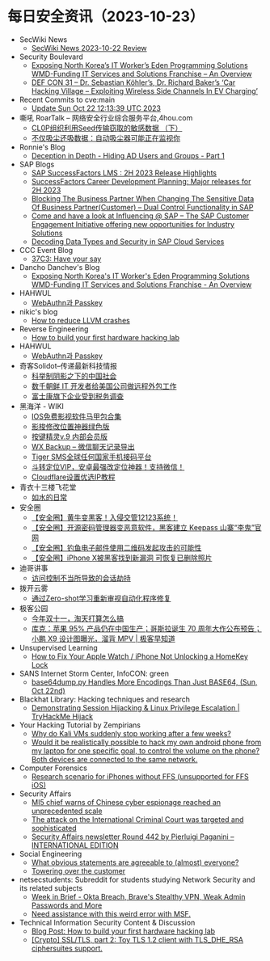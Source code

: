 # 每日安全资讯（2023-10-23）

- SecWiki News
  - [SecWiki News 2023-10-22 Review](http://www.sec-wiki.com/?2023-10-22)
- Security Boulevard
  - [Exposing North Korea’s IT Worker’s Eden Programming Solutions WMD-Funding IT Services and Solutions Franchise – An Overview](https://securityboulevard.com/2023/10/exposing-north-koreas-it-workers-eden-programming-solutions-wmd-funding-it-services-and-solutions-franchise-an-overview/)
  - [DEF CON 31 – Dr. Sebastian Köhler’s, Dr. Richard Baker’s ‘Car Hacking Village – Exploiting Wireless Side Channels In EV Charging’](https://securityboulevard.com/2023/10/def-con-31-dr-sebastian-kohlers-dr-richard-bakers-car-hacking-village-exploiting-wireless-side-channels-in-ev-charging/)
- Recent Commits to cve:main
  - [Update Sun Oct 22 12:13:39 UTC 2023](https://github.com/trickest/cve/commit/cdc6bc04440203b8d2a9fba6954d03212a28018c)
- 嘶吼 RoarTalk – 网络安全行业综合服务平台,4hou.com
  - [CL0P组织利用Seed传输窃取的敏感数据 （下）](https://www.4hou.com/posts/gDE6)
  - [不仅吸尘还吸数据：自动吸尘器可能正在监视你](https://www.4hou.com/posts/DZon)
- Ronnie's Blog
  - [Deception in Depth - Hiding AD Users and Groups - Part 1](https://blog.spookysec.net//DnD-Hiding-Users-and-Groups/)
- SAP Blogs
  - [SAP SuccessFactors LMS : 2H 2023 Release Highlights](https://blogs.sap.com/2023/10/22/sap-successfactors-lms-2h-2023-release-highlights/)
  - [SuccessFactors Career Development Planning: Major releases for 2H 2023](https://blogs.sap.com/2023/10/22/successfactors-career-development-planning-major-releases-for-2h-2023/)
  - [Blocking The Business Partner When Changing The Sensitive Data Of Business Partner(Customer) – Dual Control Functionality in SAP](https://blogs.sap.com/2023/10/22/blocking-the-business-partner-when-changing-the-sensitive-data-of-business-partnercustomer-dual-control-functionality-in-sap/)
  - [Come and have a look at Influencing @ SAP – The SAP Customer Engagement Initiative offering new opportunities for Industry Solutions](https://blogs.sap.com/2023/10/22/come-and-have-a-look-at-influencing-sap-the-sap-customer-engagement-initiative-offering-new-opportunities-for-industry-solutions/)
  - [Decoding Data Types and Security in SAP Cloud Services](https://blogs.sap.com/2023/10/22/decoding-data-types-and-security-in-sap-cloud-services/)
- CCC Event Blog
  - [37C3: Have your say](https://events.ccc.de/2023/10/22/37c3-have-your-say/)
- Dancho Danchev's Blog
  - [Exposing North Korea's IT Worker's Eden Programming Solutions WMD-Funding IT Services and Solutions Franchise - An Overview](https://ddanchev.blogspot.com/2023/10/exposing-north-koreas-it-workers-eden.html)
- HAHWUL
  - [WebAuthn과 Passkey](https://www.hahwul.com/2023/10/22/webauthn_and_passkey/)
- nikic's blog
  - [How to reduce LLVM crashes](https://nikic.github.io/2023/10/22/How-to-reduce-LLVM-crashes.html)
- Reverse Engineering
  - [How to build your first hardware hacking lab](https://www.reddit.com/r/ReverseEngineering/comments/17drfec/how_to_build_your_first_hardware_hacking_lab/)
- HAHWUL
  - [WebAuthn과 Passkey](https://www.hahwul.com/2023/10/22/webauthn_and_passkey/)
- 奇客Solidot–传递最新科技情报
  - [科举制阴影之下的中国社会](https://www.solidot.org/story?sid=76413)
  - [数千朝鲜 IT 开发者给美国公司做远程外包工作](https://www.solidot.org/story?sid=76412)
  - [富士康旗下企业受到税务调查](https://www.solidot.org/story?sid=76411)
- 黑海洋 - WIKI
  - [IOS免费影视软件马甲包合集](https://blog.upx8.com/3883)
  - [影梭修改位置神器绿色版](https://blog.upx8.com/3882)
  - [按键精灵v.9 内部会员版](https://blog.upx8.com/3881)
  - [WX Backup – 微信聊天记录导出](https://blog.upx8.com/3880)
  - [Tiger SMS全球任何国家手机接码平台](https://blog.upx8.com/3879)
  - [斗转定位VIP，安卓最强改定位神器！支持微信！](https://blog.upx8.com/3878)
  - [Cloudflare设置优选IP教程](https://blog.upx8.com/3877)
- 青衣十三楼飞花堂
  - [如水的日常](https://mp.weixin.qq.com/s?__biz=MzUzMjQyMDE3Ng==&mid=2247486919&idx=1&sn=5f764e8db82a3bdf385cffdab1f950c7&chksm=fab2cef8cdc547ee09a1a5a8d6b246d818440d9a88e3e605b3fcd403ff3e67c1d9b1f5f578a6&scene=58&subscene=0#rd)
- 安全圈
  - [【安全圈】黄牛变黑客！入侵交管12123系统！](https://mp.weixin.qq.com/s?__biz=MzIzMzE4NDU1OQ==&mid=2652047105&idx=1&sn=c7999b99597b36e699174e656c6f18f0&chksm=f36e2b41c419a257ad103bb106f876bf8813b5a0ad11779ff25ed277ded4a5b38f65a9e80b2f&scene=58&subscene=0#rd)
  - [【安全圈】开源密码管理器变恶意软件，黑客建立 Keepass 山寨“李鬼”官网](https://mp.weixin.qq.com/s?__biz=MzIzMzE4NDU1OQ==&mid=2652047105&idx=2&sn=e148a9a2a2cd398ba9d6ed8150843c70&chksm=f36e2b41c419a257bae814f487fa5d337f05b32050d22f1b2bf17741e3bd07b2845ad5805c86&scene=58&subscene=0#rd)
  - [【安全圈】钓鱼电子邮件使用二维码发起攻击的可能性](https://mp.weixin.qq.com/s?__biz=MzIzMzE4NDU1OQ==&mid=2652047105&idx=3&sn=675b8b95bcc7f97c6905b2e467885406&chksm=f36e2b41c419a25735aa3f5bd84e0f08ac686b0e90e849183e56e0004b9c923ad6ef4fdca375&scene=58&subscene=0#rd)
  - [【安全圈】iPhone X被黑客找到新漏洞 可恢复已删除照片](https://mp.weixin.qq.com/s?__biz=MzIzMzE4NDU1OQ==&mid=2652047105&idx=4&sn=6577bfdc02d69ba1bad7211e3db0a6cd&chksm=f36e2b41c419a257fe2dcac166b14eb8a6752702e3130701fdb8f28265ab683031b1a787b4ab&scene=58&subscene=0#rd)
- 迪哥讲事
  - [访问控制不当所导致的会话劫持](https://mp.weixin.qq.com/s?__biz=MzIzMTIzNTM0MA==&mid=2247492334&idx=1&sn=7a3cd57e604bdd853eb7e4202c25f643&chksm=e8a5e88ddfd2619b8c8efc74ca08a412d4c317aa958c385e9070cd93ce41374ddce9c72c3732&scene=58&subscene=0#rd)
- 拨开云雾
  - [通过Zero-shot学习重新审视自动化程序修复](https://mp.weixin.qq.com/s?__biz=Mzg3Mzc3NTYyNw==&mid=2247484445&idx=1&sn=4b81694e239c0c8653e7ae5b7d359154&chksm=cedb9379f9ac1a6f725f1595b862efc228ba2e80facbe40b247a8f6a9c23e6b68614bc3a4f04&scene=58&subscene=0#rd)
- 极客公园
  - [今年双十一，淘天打算怎么搞](https://mp.weixin.qq.com/s?__biz=MTMwNDMwODQ0MQ==&mid=2653016279&idx=1&sn=4321007e122c8beff05acb0c150b264c&chksm=7e54ad61492324773a3cc6efc4527b1990a4b1e1789e4513ceeb6bbab717b1d6306668bda5bc&scene=58&subscene=0#rd)
  - [库克：苹果 95% 产品仍在中国生产；哥斯拉诞生 70 周年大作公布预告；小鹏 X9 设计图曝光，溜背 MPV | 极客早知道](https://mp.weixin.qq.com/s?__biz=MTMwNDMwODQ0MQ==&mid=2653016271&idx=1&sn=fac25a13486c793cc39fa08b6c11be68&chksm=7e54ad794923246f92df96a7a6e4efe87b6c8fd98078e356e1176b90c066e2f3c229288e545e&scene=58&subscene=0#rd)
- Unsupervised Learning
  - [How to Fix Your Apple Watch / iPhone Not Unlocking a HomeKey Lock](https://danielmiessler.com/p/apple-homekey-wont-unlock-fix)
- SANS Internet Storm Center, InfoCON: green
  - [base64dump.py Handles More Encodings Than Just BASE64, (Sun, Oct 22nd)](https://isc.sans.edu/diary/rss/30332)
- Blackhat Library: Hacking techniques and research
  - [Demonstrating Session Hijacking & Linux Privilege Escalation | TryHackMe Hijack](https://www.reddit.com/r/blackhat/comments/17dqlts/demonstrating_session_hijacking_linux_privilege/)
- Your Hacking Tutorial by Zempirians
  - [Why do Kali VMs suddenly stop working after a few weeks?](https://www.reddit.com/r/HowToHack/comments/17dtt3v/why_do_kali_vms_suddenly_stop_working_after_a_few/)
  - [Would it be realistically possible to hack my own android phone from my laptop for one specific goal, to control the volume on the phone? Both devices are connected to the same network.](https://www.reddit.com/r/HowToHack/comments/17drqgo/would_it_be_realistically_possible_to_hack_my_own/)
- Computer Forensics
  - [Research scenario for iPhones without FFS (unsupported for FFS iOS)](https://www.reddit.com/r/computerforensics/comments/17dp1je/research_scenario_for_iphones_without_ffs/)
- Security Affairs
  - [MI5 chief warns of Chinese cyber espionage reached an unprecedented scale](https://securityaffairs.com/152855/intelligence/mi5-warns-chinese-cyber-espionage.html)
  - [The attack on the International Criminal Court was targeted and sophisticated](https://securityaffairs.com/152830/intelligence/international-criminal-court-attack-evidence.html)
  - [Security Affairs newsletter Round 442 by Pierluigi Paganini – INTERNATIONAL EDITION](https://securityaffairs.com/152822/breaking-news/security-affairs-newsletter-round-442-by-pierluigi-paganini-international-edition.html)
- Social Engineering
  - [What obvious statements are agreeable to (almost) everyone?](https://www.reddit.com/r/SocialEngineering/comments/17e1u1o/what_obvious_statements_are_agreeable_to_almost/)
  - [Towering over the customer](https://www.reddit.com/r/SocialEngineering/comments/17dise4/towering_over_the_customer/)
- netsecstudents: Subreddit for students studying Network Security and its related subjects
  - [Week in Brief - Okta Breach, Brave's Stealthy VPN, Weak Admin Passwords and More](https://www.reddit.com/r/netsecstudents/comments/17dy2hg/week_in_brief_okta_breach_braves_stealthy_vpn/)
  - [Need assistance with this weird error with MSF.](https://www.reddit.com/r/netsecstudents/comments/17e1kj5/need_assistance_with_this_weird_error_with_msf/)
- Technical Information Security Content & Discussion
  - [Blog Post: How to build your first hardware hacking lab](https://www.reddit.com/r/netsec/comments/17drerf/blog_post_how_to_build_your_first_hardware/)
  - [[Crypto] SSL/TLS, part 2: Toy TLS 1.2 client with TLS_DHE_RSA ciphersuites support.](https://www.reddit.com/r/netsec/comments/17dyp9j/crypto_ssltls_part_2_toy_tls_12_client_with_tls/)
